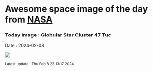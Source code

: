 
# Awesome space image of the day from [NASA](https://api.nasa.gov/)

### Today image : Globular Star Cluster 47 Tuc
Date : 2024-02-08

![](https://apod.nasa.gov/apod/image/2402/NGC104_RGB_NASA1024.png)

<small>Latest update : Thu Feb  8 23:13:17 2024</small>
        